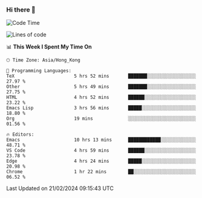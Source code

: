 ### Hi there 👋

<!--
**nicehiro/nicehiro** is a ✨ _special_ ✨ repository because its `README.md` (this file) appears on your GitHub profile.

Here are some ideas to get you started:

- 🔭 I’m currently working on ...
- 🌱 I’m currently learning ...
- 👯 I’m looking to collaborate on ...
- 🤔 I’m looking for help with ...
- 💬 Ask me about ...
- 📫 How to reach me: ...
- 😄 Pronouns: ...
- ⚡ Fun fact: ...
-->

<!--START_SECTION:waka-->
![Code Time](http://img.shields.io/badge/Code%20Time-246%20hrs%2019%20mins-blue)

![Lines of code](https://img.shields.io/badge/From%20Hello%20World%20I%27ve%20Written-2.6%20million%20lines%20of%20code-blue)

📊 **This Week I Spent My Time On** 

```text
🕑︎ Time Zone: Asia/Hong_Kong

💬 Programming Languages: 
TeX                      5 hrs 52 mins       ███████░░░░░░░░░░░░░░░░░░   27.97 % 
Other                    5 hrs 49 mins       ███████░░░░░░░░░░░░░░░░░░   27.75 % 
HTML                     4 hrs 52 mins       ██████░░░░░░░░░░░░░░░░░░░   23.22 % 
Emacs Lisp               3 hrs 56 mins       █████░░░░░░░░░░░░░░░░░░░░   18.80 % 
Org                      19 mins             ░░░░░░░░░░░░░░░░░░░░░░░░░   01.56 % 

🔥 Editors: 
Emacs                    10 hrs 13 mins      ████████████░░░░░░░░░░░░░   48.71 % 
VS Code                  4 hrs 59 mins       ██████░░░░░░░░░░░░░░░░░░░   23.78 % 
Edge                     4 hrs 24 mins       █████░░░░░░░░░░░░░░░░░░░░   20.98 % 
Chrome                   1 hr 22 mins        ██░░░░░░░░░░░░░░░░░░░░░░░   06.52 % 
```


 Last Updated on 21/02/2024 09:15:43 UTC
<!--END_SECTION:waka-->

